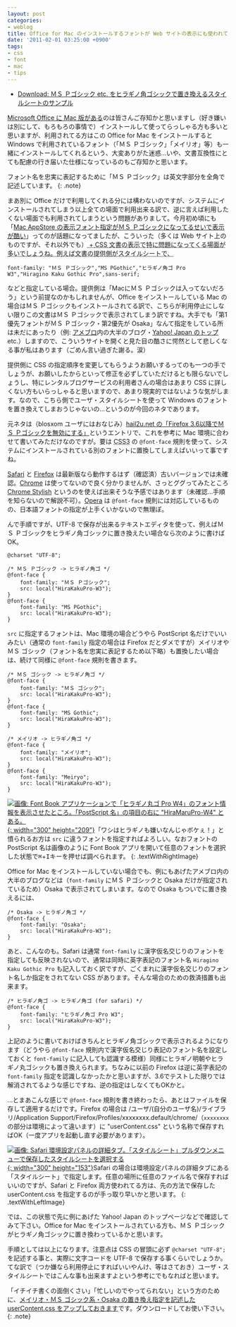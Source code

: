 ```yaml
---
layout: post
categories:
- weblog
title: Office for Mac のインストールするフォントが Web サイトの表示にも使われてしまうのはユーザ・スタイルシートで回避できるよ、というお話
date: '2011-02-01 03:25:00 +0900'
tags:
- css
- font
- mac
- tips
---
```

* [Download: ＭＳ Ｐゴシック etc. をヒラギノ角ゴシックで置き換えるスタイルシートのサンプル](/download/userContent.css)

[Microsoft Office に Mac 版がある][1]のは皆さんご存知かと思いますし（好き嫌いは別にして、もろもろの事情で）インストールして使ってらっしゃる方も多いと思いますが、利用されてる方はこの Office for Mac をインストールすると Windows で利用されているフォント（「ＭＳ Ｐゴシック」「メイリオ」等）も一緒にインストールしてくれるという、大変ありがた迷惑…いや、文書互換性にとても配慮の行き届いた仕様になっているのもご存知かと思います。

フォント名を忠実に表記するために「ＭＳ Ｐゴシック」は英文字部分を全角で記述しています。
{: .note}

まあ別に Office だけで利用してくれる分には構わないのですが、システムにインストールされてしまう以上全ての場面で利用出来る訳で、逆に言えば利用したくない場面でも利用されてしまうという問題がありまして。今月初め頃にも「[Mac AppStore の表示フォント指定がＭＳ Ｐゴシックになってるせいで表示が酷い][2]」ってのが話題になってましたが、こういった（多くは Web サイト上のものですが、それ以外でも）<abbr title="Hyper Text Markup Language" /> + <abbr title="Cascading Style Sheets">CSS</abbr> 文書の表示で特に問題になってくる場面が多いでしょうね。例えば文書の提供側がスタイルシートで、

    font-family: "ＭＳ Ｐゴシック","MS PGothic","ヒラギノ角ゴ Pro W3","Hiragino Kaku Gothic Pro",sans-serif;

などと指定している場合。提供側は「MacにＭＳ Ｐゴシックは入ってないだろう」という前提なのかもしれませんが、Office をインストールしている Mac の場合はＭＳ Ｐゴシックもインストールされてる訳で、こちらが利用停止にしない限りこの文書はＭＳ Ｐゴシックで表示されてしまう訳ですね。大手でも「第1優先フォントがＭＳ Ｐゴシック・第2優先が Osaka」なんて指定をしている所は未だにあったり（例: [アメブロ][3]内の大半のブログ・[Yahoo! Japan のトップ][4] etc.）しますので、こういうサイトを開くと見た目の酷さに愕然として悲しくなる事が私はあります（ごめん言い過ぎた謝る。涙）

提供側に <abbr>CSS</abbr> の指定順序を変更してもらうようお願いするってのも一つの手でしょうが、お願いしたからといって修正を必ずしていただけるとも限らないでしょうし、特にレンタルブログサービスの利用者さんの場合はあまり <abbr>CSS</abbr> に詳しくない方もいらっしゃると思いますので、あまり現実的ではないような気がします。なので、こちら側でユーザ・スタイルシートを使って Windows のフォントを置き換えてしまおうじゃないの…というのが今回のネタであります。

<!-- more -->

元ネタは（blosxom ユーザにはおなじみ）[hail2u.net の「Firefox 3.6以降でＭＳ Ｐゴシックを無効にする」][5]というエントリで、これを参考に Mac 環境に合わせて書いてみただけなのですが。要は <abbr title="Cascading Style Sheets Level3">CSS3</abbr> の `@font-face` 規則を使って、システムにインストールされている別のフォントに置換してしまえばいいって事ですね。

[Safari][6] と [Firefox][7] は最新版なら動作するはず（確認済）古いバージョンでは未確認。[Chrome][8] は使ってないので良く分かりませんが、さっとググってみたところ [Chrome Stylish][9] というのを使えば出来そうな予感ではあります（未確認…手順を知らないので解説不可）。[Opera][10] は `@font-face` 規則には対応しているものの、日本語フォントの指定が上手くいかないので無理ぽ。

んで手順ですが、UTF-8 で保存が出来るテキストエディタを使って、例えばＭＳ Ｐゴシックをヒラギノ角ゴシックに置き換えたい場合なら次のように書けばOK。

    @charset "UTF-8";
    
    /* ＭＳ Ｐゴシック -> ヒラギノ角ゴ */
    @font-face {
        font-family: "ＭＳ Ｐゴシック";
        src: local("HiraKakuPro-W3");
    }
    @font-face {
        font-family: "MS PGothic";
        src: local("HiraKakuPro-W3");
    }

`src` に指定するフォントは、Mac 環境の場合どうやら PostScript 名だけでいいみたい（通常の `font-family` 指定の場合は Firefox だとダメですが）メイリオやＭＳ ゴシック（フォント名を忠実に表記するため以下略）も置換したい場合は、続けて同様に `@font-face` 規則を書きます。

    /* ＭＳ ゴシック -> ヒラギノ角ゴ */
    @font-face {
        font-family: "ＭＳ ゴシック";
        src: local("HiraKakuPro-W3");
    }
    @font-face {
        font-family: "MS Gothic";
        src: local("HiraKakuPro-W3");
    }
    
    /* メイリオ -> ヒラギノ角ゴ */
    @font-face {
        font-family: "メイリオ";
        src: local("HiraKakuPro-W3");
    }
    @font-face {
        font-family: "Meiryo";
        src: local("HiraKakuPro-W3");
    }

[![画像: Font Book アプリケーションで「ヒラギノ丸ゴ Pro W4」のフォント情報を表示させたところ。「PostScript 名」の項目の右に &quot;HiraMaruPro-W4&quot; とある。](/images/t/weblog-2011013101_1.png "画像: Font Book アプリケーションで「ヒラギノ丸ゴ Pro W4」のフォント情報を表示させたところ。「PostScript 名」の項目の右に &quot;HiraMaruPro-W4&quot; とある。"){: width="300" height="209"}](/images/o/weblog-2011013101_1.png "Font Book アプリケーションで「ヒラギノ丸ゴ Pro W4」のフォント情報を表示させたところ。「PostScript 名」の項目の右に &quot;HiraMaruPro-W4&quot; とある。")「ワシはヒラギノも嫌いなんじゃボケぇ！」と憤られるお方は `src` に違うフォントを指定すればよろしい。なおフォントの PostScript 名は画像のように Font Book アプリを開いて任意のフォントを選択した状態で<kbd>⌘</kbd>+<kbd>I</kbd>キーを押せば調べられます。
{: .textWithRightImage}

Office for Mac をインストールしていない場合でも、例にもあげたアメブロ内の大半のブログなどは（`font-family` にＭＳ Ｐゴシックと Osaka だけが指定されているため）Osaka で表示されてしまいます。なので Osaka もついでに置き換えるには、

    /* Osaka -> ヒラギノ角ゴ */
    @font-face {
        font-family: "Osaka";
        src: local("HiraKakuPro-W3");
    }

あと、こんなのも。Safari は通常 `font-family` に漢字仮名交じりのフォントを指定しても反映されないので、通常は同時に英字表記のフォント名 `Hiragino Kaku Gothic Pro` も記入しておく訳ですが、ごくまれに漢字仮名交じりのフォント名しか指定をされてない <abbr>CSS</abbr> があります。そんな場合のための救済措置も出来ます。

    /* ヒラギノ角ゴ -> ヒラギノ角ゴ (for safari) */
    @font-face {
        font-family: "ヒラギノ角ゴ Pro W3";
        src: local("HiraKakuPro-W3");
    }

上記のように書いておけばきちんとヒラギノ角ゴシックで表示されるようになります（どうやら `@font-face` 規則内で漢字仮名交じり表記のフォント名を設定しておくと `font-family` に記入しても認識する模様）同様にヒラギノ明朝やヒラギノ丸ゴシックも置き換えられます。ちなみに以前の Firefox は逆に英字表記の `font-family` 指定を認識しなかったかと思いますが、3.6でテストした限りでは解消されてるような感じですね、逆の指定はしなくてもOKかと。

…とまあこんな感じで `@font-face` 規則を書き終わったら、あとはファイルを保存して適用するだけです。Firefox の場合は /ユーザ/(自分のユーザ名)/ライブラリ/Application Support/Firefox/Profiles/xxxxxxxx.default/chrome/（`xxxxxxxx` の部分は環境によって違います）に "userContent.css" という名称で保存すればOK（一度アプリを起動し直す必要があります）。

[![画像: Safari 環境設定パネルの詳細タブ。「スタイルシート」プルダウンメニューで保存したスタイルシートを選択する](/images/t/weblog-2011013101_2.png "画像: Safari 環境設定パネルの詳細タブ。「スタイルシート」プルダウンメニューで保存したスタイルシートを選択する"){: width="300" height="153"}](/images/o/weblog-2011013101_2.png "Safari 環境設定パネルの詳細タブ。「スタイルシート」プルダウンメニューで保存したスタイルシートを選択する")Safari の場合は環境設定パネルの詳細タブにある「スタイルシート」で指定します。任意の場所に任意のファイル名で保存すればいいのですが、Safari と Firefox 両方使われてる方は、先の方法で保存した userContent.css を指定するのが手っ取り早いかと思います。
{: .textWithLeftImage}

では、この状態で先に例にあげた Yahoo! Japan のトップページなどで確認してみて下さい。Office for Mac をインストールされている方も、ＭＳ Ｐゴシックがヒラギノ角ゴシックに置き換わっているかと思います。

手順としては以上になります。注意点は <abbr>CSS</abbr> の冒頭に必ず `@charset "UTF-8";` を記述する事と、実際に文字コードを UTF-8 で保存する事くらいでしょうか。てな訳で（つか嫌なら利用停止にすればいいやんけ、等はさておき）ユーザ・スタイルシートではこんな事も出来ますよという参考にでもなればと思います。

「イチイチ書くの面倒くさい」「忙しいのでやってられない」という方のために、[メイリオ・ＭＳ ゴシック系・Osaka の置き換え指定を記述した userContent.css をアップしておきます](/download/userContent.css)です。ダウンロードしてお使い下さい。
{: .note}



[1]: http://www.microsoft.com/japan/mac "Microsoft Office for Mac | Office For Mac"
[2]: http://togetter.com/li/86909 "Togetter - 「Mac App StoreのフォントがＭＳ Ｐゴシックだった件」"
[3]: http://ameblo.jp/ "Ameba (アメーバ)｜ブログを中心とした登録無料サイト"
[4]: http://www.yahoo.co.jp/ "Yahoo! Japan"
[5]: http://hail2u.net/blog/software/kill-ms-pgothic-in-fx36-or-later.html
[6]: http://www.apple.com/jp/safari/ "アップル - Safari – ウェブブラウジングをもっとスマートに、パワフルに。"
[7]: http://mozilla.jp/firefox/ "次世代ブラウザ Firefox - 高速・安全・カスタマイズ自在な無料ブラウザ"
[8]: http://www.google.co.jp/chrome/intl/ja/landing.html "Google Chrome - ブラウザのダウンロード"
[9]: https://chrome.google.com/extensions/detail/fjnbnpbmkenffdnngjfgmeleoegfcffe?hl=ja "Stylish - Google Chrome 拡張機能ギャラリー"
[10]: http://jp.opera.com/ "Web ブラウザ Opera | 高速かつ安全な多機能ブラウザ | 無料ダウンロード"
